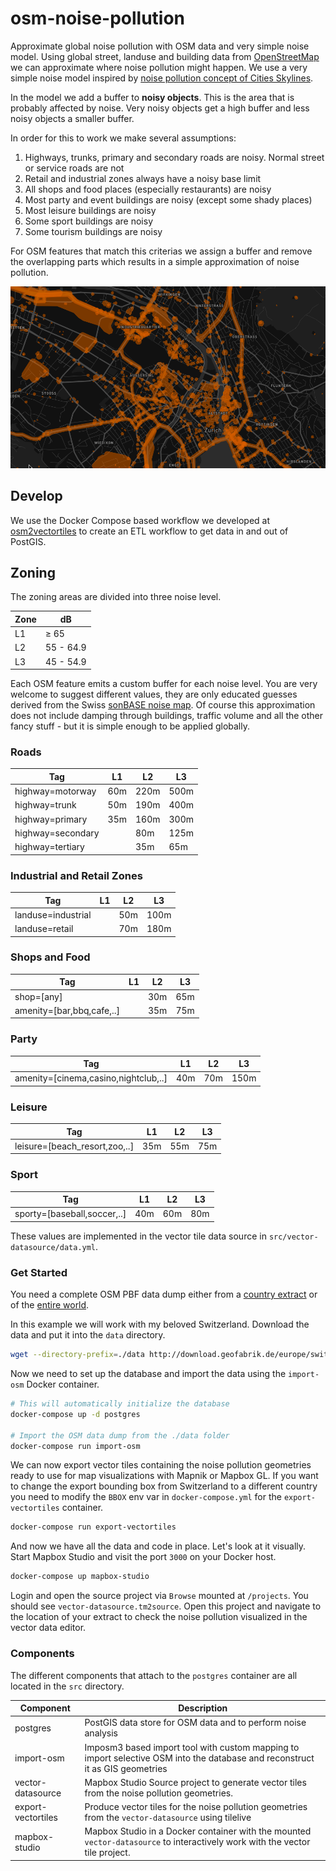 # osm-noise-pollution

Approximate global noise pollution with OSM data and very simple noise model.
Using global street, landuse and building data from [OpenStreetMap](https://openstreetmap.org)
we can approximate where noise pollution might happen.
We use a very simple noise model inspired by [noise pollution concept of Cities Skylines](http://www.skylineswiki.com/Pollution#Noise_pollution).

In the model we add a buffer to **noisy objects**. This is the area that is probably affected by noise. Very noisy objects get a high buffer and less noisy objects a smaller buffer.

In order for this to work we make several assumptions:

1. Highways, trunks, primary and secondary roads are noisy. Normal street or service roads are not
2. Retail and industrial zones always have a noisy base limit
3. All shops and food places (especially restaurants) are noisy
4. Most party and event buildings are noisy (except some shady places)
5. Most leisure buildings are noisy
6. Some sport buildings are noisy
7. Some tourism buildings are noisy

For OSM features that match this criterias we assign a buffer and remove the overlapping parts which results
in a simple approximation of noise pollution.

![Noise map of Zurich](noise_map.png)

## Develop

We use the Docker Compose based workflow we developed at [osm2vectortiles](https://github.com/osm2vectortiles/osm2vectortiles) to create an ETL workflow to get data in and out of PostGIS.

## Zoning

The zoning areas are divided into three noise level.

| Zone   | dB
|--------|-----------
| L1     | ≥ 65
| L2     | 55 - 64.9
| L3     | 45 - 54.9

Each OSM feature emits a custom buffer for each noise level.
You are very welcome to suggest different values, they are only educated guesses derived from the Swiss [sonBASE noise map](https://map.geo.admin.ch/?Y=716599.25&X=230992.54&zoom=8&bgLayer=ch.swisstopo.pixelkarte-grau&layers=ch.bafu.laerm-strassenlaerm_tag&layers_opacity=0.7&lang=de&topic=bafu). Of course this approximation does not include damping through buildings,
traffic volume and all the other fancy stuff - but it is simple enough to be applied globally.

### Roads

| Tag               | L1  | L2   | L3   |
|-------------------|-----|------|------|
| highway=motorway  | 60m | 220m | 500m |
| highway=trunk     | 50m | 190m | 400m |
| highway=primary   | 35m | 160m | 300m |
| highway=secondary |     | 80m  | 125m |
| highway=tertiary  |     | 35m  | 65m  |

### Industrial and Retail Zones

| Tag               | L1  | L2   | L3   |
|-------------------|-----|------|------|
| landuse=industrial|     | 50m | 100m |
| landuse=retail    |     | 70m | 180m |

### Shops and Food

| Tag                       | L1  | L2   | L3   |
|---------------------------|-----|------|------|
| shop=[any]                |     | 30m | 65m |
| amenity=[bar,bbq,cafe,..] |     | 35m | 75m |

### Party

| Tag                                  | L1  | L2   | L3   |
|--------------------------------------|-----|------|------|
| amenity=[cinema,casino,nightclub,..] | 40m | 70m | 150m |


### Leisure

| Tag                           | L1  | L2   | L3   |
|-------------------------------|-----|------|------|
| leisure=[beach_resort,zoo,..] | 35m | 55m  | 75m  |

### Sport

| Tag                         | L1  | L2   | L3   |
|-----------------------------|-----|------|------|
| sporty=[baseball,soccer,..] | 40m | 60m  | 80m  |

These values are implemented in the vector tile data source in `src/vector-datasource/data.yml`.

### Get Started

You need a complete OSM PBF data dump either from a [country extract](http://download.geofabrik.de/index.html) or of the [entire world](http://planet.osm.org/).

In this example we will work with my beloved Switzerland. Download the data and put it into the `data` directory.

```bash
wget --directory-prefix=./data http://download.geofabrik.de/europe/switzerland-latest.osm.pbf
```

Now we need to set up the database and import the data using the `import-osm` Docker container.

```bash
# This will automatically initialize the database
docker-compose up -d postgres

# Import the OSM data dump from the ./data folder
docker-compose run import-osm
```

We can now export vector tiles containing the noise pollution geometries ready to
use for map visualizations with Mapnik or Mapbox GL.
If you want to change the export bounding box from Switzerland to a different
country you need to modify the `BBOX` env var in `docker-compose.yml`
for the `export-vectortiles` container.

```bash
docker-compose run export-vectortiles
```

And now we have all the data and code in place.
Let's look at it visually. Start Mapbox Studio and visit the port `3000` on your
Docker host.

```bash
docker-compose up mapbox-studio
```

Login and open the source project via `Browse` mounted at `/projects`. You should see `vector-datasource.tm2source`.
Open this project and navigate to the location of your extract to check the noise pollution visualized
in the vector data editor.

### Components

The different components that attach to the `postgres` container are all located in the `src` directory.

| Component         | Description
|-------------------|--------------------------------------------------------------
| postgres          | PostGIS data store for OSM data and to perform noise analysis
| import-osm        | Imposm3 based import tool with custom mapping to import selective OSM into the database and reconstruct it as GIS geometries
| vector-datasource | Mapbox Studio Source project to generate vector tiles from the noise pollution geometries.
| export-vectortiles| Produce vector tiles for the noise pollution geometries from the `vector-datasource` using tilelive
| mapbox-studio     | Mapbox Studio in a Docker container with the mounted `vector-datasource` to interactively work with the vector tile project.
